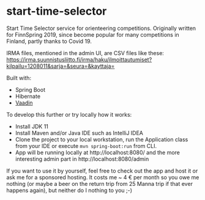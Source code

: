 # start-time-selector

Start Time Selector service for orienteering competitions. Originally written for FinnSpring 2019, since become popular for many competitions in Finland, partly thanks to Covid 19.

IRMA files, mentioned in the admin UI, are CSV files like these: https://irma.suunnistusliitto.fi/irma/haku/ilmoittautumiset?kilpailu=1208011&sarja=&seura=&kayttaja= 

Built with: 

 * Spring Boot
 * Hibernate
 * [Vaadin](https://vaadin.com)

To develop this further or try locally how it works:

 * Install JDK 11
 * Install Maven and/or Java IDE such as IntelliJ IDEA
 * Clone the project to your local workstation, run the Application class from your IDE or execute `mvn spring-boot:run` from CLI.
 * App will be running locally at http://localhost:8080/ and the more interesting admin part in http://localhost:8080/admin

If you want to use it by yourself, feel free to check out the app and host it or ask me for a sponsored hosting. It costs me ~ 4 € per month so you owe me nothing (or maybe a beer on the return trip from 25 Manna trip if that ever happens again), but neither do I nothing to you ;-)
